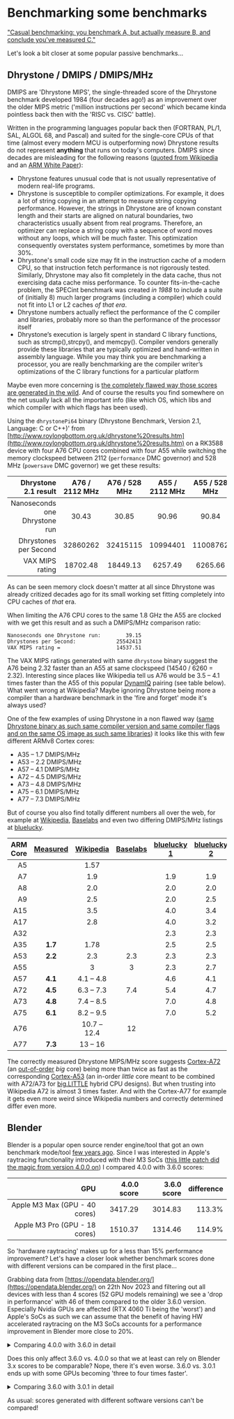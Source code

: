 # Benchmarking some benchmarks

["Casual benchmarking: you benchmark A, but actually measure B, and conclude you've measured C."](https://www.brendangregg.com/activebenchmarking.html)

Let's look a bit closer at some popular passive benchmarks...

## Dhrystone / DMIPS / DMIPS/MHz

DMIPS are 'Dhrystone MIPS', the single-threaded score of the Dhrystone benchmark developed 1984 (four decades ago!) as an improvement over the older MIPS metric ('million instructions per second' which became kinda pointless back then with the 'RISC vs. CISC' battle).

Written in the programming languages popular back then (FORTRAN, PL/1, SAL, ALGOL 68, and Pascal) and suited for the single-core CPUs of that time (almost every modern MCU is outperforming now) Dhrystone results do not represent **anything** that runs on today's computers. DMIPS since decades are misleading for the following reasons ([quoted from Wikipedia](https://en.wikipedia.org/wiki/Dhrystone#Shortcomings) and an [ARM White Paper](https://wiki.cdot.senecacollege.ca/wiki/Dhrystone_howto)):

  * Dhrystone features unusual code that is not usually representative of modern real-life programs.
  * Dhrystone is susceptible to compiler optimizations. For example, it does a lot of string copying in an attempt to measure string copying performance. However, the strings in Dhrystone are of known constant length and their starts are aligned on natural boundaries, two characteristics usually absent from real programs. Therefore, an optimizer can replace a string copy with a sequence of word moves without any loops, which will be much faster. This optimization consequently overstates system performance, sometimes by more than 30%.
  * Dhrystone's small code size may fit in the instruction cache of a modern CPU, so that instruction fetch performance is not rigorously tested. Similarly, Dhrystone may also fit completely in the data cache, thus not exercising data cache miss performance. To counter fits-in-the-cache problem, the SPECint benchmark was created *in 1988* to include a suite of (initially 8) much larger programs (including a compiler) which could not fit into L1 or L2 caches *of that era*.
  * Dhrystone numbers actually reflect the performance of the C compiler and libraries, probably more so than the performance of the processor itself
  * Dhrystone’s execution is largely spent in standard C library functions, such as strcmp(),strcpy(), and memcpy(). Compiler vendors generally provide these libraries that are typically optimized and hand-written in assembly language. While you may think you are benchmarking a processor, you are really benchmarking are the compiler writer’s optimizations of the C library functions for a particular platform

Maybe even more concerning is [the completely flawed way those scores are generated in the wild](https://www.brendangregg.com/blog/2014-05-02/compilers-love-messing-with-benchmarks.html). And of course the results you find somewhere on the net usually lack all the important info (like which OS, which libs and which compiler with which flags has been used).

Using the `dhrystonePi64` binary (Dhrystone Benchmark, Version 2.1, Language: C or C++)' from [http://www.roylongbottom.org.uk/dhrystone%20results.htm](http://www.roylongbottom.org.uk/dhrystone%20results.htm) on a RK3588 device with four A76 CPU cores combined with four A55 while switching the memory clockspeed between 2112 (`performance` DMC governor) and 528 MHz (`powersave` DMC governor) we get these results:

| Dhrystone 2.1 result | A76 / 2112 MHz | A76 / 528 MHz | A55 / 2112 MHz | A55 / 528 MHz |
| ----: | :----: | :----: | :----: | :----: |
| Nanoseconds one Dhrystone run | 30.43 | 30.85 | 90.96 | 90.84 |
| Dhrystones per Second | 32860262 | 32415115 | 10994401 | 11008762 |
| VAX MIPS rating | 18702.48 | 18449.13 | 6257.49 | 6265.66 |

As can be seen memory clock doesn't matter at all since Dhrystone was already critized decades ago for its small working set fitting completely into CPU caches of *that* era.

When limiting the A76 CPU cores to the same 1.8 GHz the A55 are clocked with we get this result and as such a DMIPS/MHz comparison ratio:

    Nanoseconds one Dhrystone run:        39.15
    Dhrystones per Second:             25542413
    VAX MIPS rating =                  14537.51

The VAX MIPS ratings generated with same `dhrystone` binary suggest the A76 being 2.32 faster than an A55 at same clockspeed (14540 / 6260 = 2.32). Interesting since places like Wikipedia tell us A76 would be 3.5 – 4.1 times faster than the A55 of this popular [DynamIQ](https://en.wikipedia.org/wiki/ARM_big.LITTLE#DynamIQ) pairing (see table below). What went wrong at Wikipedia? Maybe ignoring Dhrystone being more a compiler than a hardware benchmark in the 'fire and forget' mode it's always used? 

One of the few examples of using Dhrystone in a non flawed way ([same Dhrystone binary as such same compiler version and same compiler flags and on the same OS image as such same libraries](https://www.cnx-software.com/2021/12/10/starfive-dubhe-64-bit-risc-v-core-12nm-2-ghz-processors/#comment-588823)) it looks like this with few different ARMv8 Cortex cores:

  * A35 – 1.7 DMIPS/MHz
  * A53 – 2.2 DMIPS/MHz
  * A57 – 4.1 DMIPS/MHz
  * A72 – 4.5 DMIPS/MHz
  * A73 – 4.8 DMIPS/MHz
  * A75 – 6.1 DMIPS/MHz
  * A77 – 7.3 DMIPS/MHz

But of course you also find totally different numbers all over the web, for example at [Wikipedia](https://www.wikiwand.com/en/List_of_ARM_processors),  [Baselabs](https://www.baselabs.de/sensor-fusion/a-sensor-fusion-benchmark-of-arm-cpus/) and even two differing DMIPS/MHz listings at [bluelucky](https://www.cnblogs.com/cjchang/p/12187518.html).

| ARM Core | [Measured](https://www.cnx-software.com/2021/12/10/starfive-dubhe-64-bit-risc-v-core-12nm-2-ghz-processors/#comment-588823) | [Wikipedia](https://www.wikiwand.com/en/List_of_ARM_processors) | [Baselabs](https://www.baselabs.de/sensor-fusion/a-sensor-fusion-benchmark-of-arm-cpus/) | [bluelucky 1](https://www.cnblogs.com/cjchang/p/12187518.html) | [bluelucky 2](https://www.cnblogs.com/cjchang/p/12187518.html) |
| ----: | :----:  | :----: | :----: | :----: | :----: |
| A5  |     | 1.57 |    |     |     |
| A7  |     | 1.9 |     | 1.9 | 1.9 |
| A8  |     | 2.0 |     | 2.0 | 2.0 |
| A9  |     | 2.5 |     | 2.0 | 2.5 |
| A15  |     | 3.5 |     | 4.0 | 3.4 |
| A17  |     | 2.8 |     | 4.0 | 3.2 |
| A32  |     |     |     | 2.3 | 2.3 |
| A35 | **1.7** | 1.78 |     | 2.5 | 2.5 | 
| A53 | **2.2** | 2.3  | 2.3 | 2.3 | 2.3 |
| A55 |     |  3   |  3  | 2.3 | 2.7 |
| A57 | **4.1** | 4.1 – 4.8 |    | 4.6 | 4.1 |
| A72 | **4.5** | 6.3 – 7.3 | 7.4 | 5.4 | 4.7 | 
| A73 | **4.8** | 7.4 – 8.5 |     | 7.0 | 4.8 |
| A75 | **6.1** | 8.2 – 9.5 |    | 7.0 | 5.2 |
| A76 |     | 10.7 – 12.4 | 12  |     |     |
| A77 | **7.3** | 13 – 16 |     |     |     |     |

The correctly measured Dhrystone MIPS/MHz score suggests [Cortex-A72](https://en.wikipedia.org/wiki/ARM_Cortex-A72) (an [out-of-order](https://en.wikipedia.org/wiki/Out-of-order_execution) 
*big* core) being more than twice as fast as the corresponding [Cortex-A53](https://en.wikipedia.org/wiki/ARM_Cortex-A53) (an in-order *little* core meant to be combined with A72/A73 for [big.LITTLE](https://en.wikipedia.org/wiki/ARM_big.LITTLE) hybrid CPU designs). But when trusting into Wikipedia A72 is almost 3 times faster. And with the Cortex-A77 for example it gets even more weird since Wikipedia numbers and correctly determined differ even more.

## Blender

Blender is a popular open source render engine/tool that got an own benchmark mode/tool [few years ago](https://www.blender.org/news/introducing-blender-benchmark/). Since I was interested in Apple's raytracing functionality introduced with their M3 SoCs ([this little patch did the magic from version 4.0.0 on](https://projects.blender.org/blender/blender/commit/705c0733c67b2a707affaa3faa9289210167ba8e)) I compared 4.0.0 with 3.6.0 scores:

| GPU | 4.0.0 score | 3.6.0 score | difference |
| ----: | ----: | ----: | ----: |
| Apple M3 Max (GPU - 40 cores) | 3417.29 | 3014.83 | 113.3% |
| Apple M3 Pro (GPU - 18 cores) | 1510.37 | 1314.46 | 114.9% |

So 'hardware raytracing' makes up for a less than 15% performance improvement? Let's have a closer look whether benchmark scores done with different versions can be compared in the first place...

Grabbing data from [https://opendata.blender.org/](https://opendata.blender.org/) on 22th Nov 2023 and filtering out all devices with less than 4 scores (52 GPU models remaining) we see a 'drop in performance' with 46 of them compared to the older 3.6.0 version. Especially Nvidia GPUs are affected (RTX 4060 Ti being the 'worst') and Apple's SoCs as such we can assume that the benefit of having HW accelerated raytracing on the M3 SoCs accounts for a performance improvement in Blender more close to 20%.

<details>
  <summary>Comparing 4.0.0 with 3.6.0 in detail</summary>

    grep "^\"" Blender-4.0.0.csv | while read ; do
    Device="$(awk -F'"' '{print $2}' <<<"${REPLY}")"
    Score4="$(awk -F'"' '{print $4}' <<<"${REPLY}")"
    Score3="$(grep "\"${Device}\"" Blender-3.6.0.csv | awk -F'"' '{print $4}')"
    Diff="$(awk '{printf ("%0.1f",100*$1/$2); }' <<<"${Score4} ${Score3}")"
    echo -e "| ${Device} | ${Score4} | ${Score3} | ${Diff}% |"
    done | sort -t '|' -k 5 -n

| GPU | 4.0.0 score | 3.6.0 score | difference |
| ----: | ----: | ----: | ----: |
| NVIDIA GeForce RTX 4060 Ti | 3451.59 | 4306.28 | 80.2% |
| NVIDIA GeForce RTX 2060 | 1541.86 | 1851.51 | 83.3% |
| NVIDIA GeForce RTX 2070 | 2074.64 | 2441.76 | 85.0% |
| NVIDIA GeForce RTX 4090 | 11337.02 | 13093.11 | 86.6% |
| NVIDIA GeForce RTX 3080 Ti | 5253.9 | 6055.71 | 86.8% |
| NVIDIA GeForce RTX 3070 Ti | 3557.07 | 4092.95 | 86.9% |
| NVIDIA GeForce RTX 4060 | 3056.69 | 3482.13 | 87.8% |
| NVIDIA GeForce RTX 3080 | 4605.96 | 5227.13 | 88.1% |
| NVIDIA GeForce RTX 3070 | 3268.63 | 3704.15 | 88.2% |
| NVIDIA GeForce GTX 1660 Ti | 753.36 | 851.8 | 88.4% |
| NVIDIA GeForce RTX 2060 SUPER | 2167.41 | 2449.2 | 88.5% |
| NVIDIA GeForce RTX 3060 Ti | 2835.63 | 3195.27 | 88.7% |
| NVIDIA GeForce RTX 4080 Laptop GPU | 5650.66 | 6371.23 | 88.7% |
| NVIDIA GeForce RTX 3060 | 2246.81 | 2531.17 | 88.8% |
| NVIDIA GeForce RTX 4070 Ti | 6514.48 | 7290.21 | 89.4% |
| NVIDIA GeForce RTX 4080 | 8558.09 | 9575.48 | 89.4% |
| NVIDIA GeForce RTX 3090 | 5651.84 | 6289.07 | 89.9% |
| NVIDIA GeForce RTX 2080 SUPER | 2357.52 | 2617.67 | 90.1% |
| NVIDIA GeForce RTX 4090 Laptop GPU | 7388.08 | 8203.46 | 90.1% |
| NVIDIA GeForce GTX 1660 SUPER | 749.46 | 830.35 | 90.3% |
| NVIDIA GeForce RTX 4050 Laptop GPU | 2610.53 | 2889.12 | 90.4% |
| NVIDIA GeForce RTX 3050 Laptop GPU | 1212.3 | 1340.07 | 90.5% |
| NVIDIA GeForce RTX 3060 Laptop GPU | 2390.45 | 2617.27 | 91.3% |
| NVIDIA GeForce RTX 4060 Laptop GPU | 3351.88 | 3645.67 | 91.9% |
| NVIDIA GeForce RTX 4070 Laptop GPU | 3674.3 | 3999.65 | 91.9% |
| Apple M2 Max (GPU - 38 cores) | 1765.03 | 1914.88 | 92.2% |
| NVIDIA GeForce GTX 1070 | 528.56 | 573.36 | 92.2% |
| NVIDIA GeForce RTX 2070 SUPER | 2398.9 | 2602.16 | 92.2% |
| NVIDIA GeForce RTX 2080 Ti | 3075.79 | 3333.86 | 92.3% |
| NVIDIA GeForce RTX 4070 | 5581.39 | 6028.95 | 92.6% |
| Apple M1 Max (GPU - 32 cores) | 933.21 | 1006.63 | 92.7% |
| NVIDIA GeForce GTX 1080 Ti | 829.75 | 894.47 | 92.8% |
| AMD Radeon RX 6800 | 1793.94 | 1929.72 | 93.0% |
| NVIDIA GeForce RTX 3070 Ti Laptop GPU | 3071.26 | 3287.45 | 93.4% |
| AMD Radeon RX 7800 XT | 2270 | 2427.85 | 93.5% |
| Apple M2 Max (GPU - 30 cores) | 1451.12 | 1550.73 | 93.6% |
| Apple M1 (GPU - 8 cores) | 249.92 | 265.98 | 94.0% |
| Apple M2 Ultra (GPU - 76 cores) | 3214.87 | 3420.98 | 94.0% |
| Intel Arc A770 Graphics | 1980.98 | 2106.39 | 94.0% |
| AMD Radeon RX 6700 XT | 1490.09 | 1566.79 | 95.1% |
| Apple M1 Pro (GPU - 16 cores) | 469.32 | 487.02 | 96.4% |
| Apple M1 Max (GPU - 24 cores) | 774.97 | 796.77 | 97.3% |
| AMD Radeon RX 7900 XTX | 3958.38 | 3980.96 | 99.4% |
| AMD Radeon RX 6900 XT | 2597.21 | 2611.39 | 99.5% |
| NVIDIA RTX A4000 | 3397.06 | 3408.64 | 99.7% |
| AMD Radeon RX 6800 XT | 2432.05 | 2437.77 | 99.8% |
| Intel Arc A750 Graphics | 2058.68 | 2054.02 | 100.2% |
| NVIDIA GeForce RTX 3070 Laptop GPU | 3171.62 | 3161.06 | 100.3% |
| AMD Radeon RX 6950 XT | 2776.02 | 2751.71 | 100.9% |
| AMD Radeon RX 6700 | 1404.47 | 1347.65 | 104.2% |
| Apple M3 Max (GPU - 40 cores) | 3417.29 | 3014.83 | 113.3% |
| Apple M3 Pro (GPU - 18 cores) | 1510.37 | 1314.46 | 114.9% |
</details>

Does this only affect 3.6.0 vs. 4.0.0 so that we at least can rely on Blender 3.x scores to be comparable? Nope, there it's even worse. 3.6.0 vs. 3.0.1 ends up with some GPUs becoming 'three to four times faster'.

<details>
  <summary>Comparing 3.6.0 with 3.0.1 in detail</summary>

    grep "^\"" Blender-3.6.0.csv | while read ; do
    Device="$(awk -F'"' '{print $2}' <<<"${REPLY}")"
    Score4="$(awk -F'"' '{print $4}' <<<"${REPLY}")"
    Score3="$(grep "\"${Device}\"" Blender-3.0.1.csv | awk -F'"' '{print $4}')"
    Diff="$(awk '{printf ("%0.1f",100*$1/$2); }' <<<"${Score4} ${Score3}")"
    echo -e "| ${Device} | ${Score4} | ${Score3} | ${Diff}% |"
    done | sort -t '|' -k 5 -n

| GPU | 3.6.0 score | 3.0.1 score | difference |
| ----: | ----: | ----: | ----: |
| NVIDIA GeForce GTX 660 | 124.11 | 150.92 | 82.2% |
| NVIDIA GeForce GTX 1060 6GB | 390.68 | 443.65 | 88.1% |
| NVIDIA GeForce GTX 1050 | 185.12 | 208.68 | 88.7% |
| NVIDIA GeForce GTX 1070 | 573.36 | 624.6 | 91.8% |
| NVIDIA GeForce RTX 3070 Ti Laptop GPU | 3287.45 | 3495.73 | 94.0% |
| NVIDIA Quadro RTX 4000 | 2342.57 | 2485.81 | 94.2% |
| NVIDIA GeForce GTX 1650 | 480.56 | 505.67 | 95.0% |
| NVIDIA GeForce GTX 1050 Ti | 231.88 | 242.73 | 95.5% |
| NVIDIA GeForce GTX 1080 Ti | 894.47 | 935.9 | 95.6% |
| NVIDIA Quadro RTX 6000 | 3370.77 | 3521.78 | 95.7% |
| NVIDIA GeForce GTX 1080 | 621.83 | 643.01 | 96.7% |
| NVIDIA GeForce GTX 1660 Ti | 851.8 | 879.17 | 96.9% |
| NVIDIA GeForce GTX 1650 Ti | 518.39 | 533.94 | 97.1% |
| NVIDIA GeForce GTX 970 | 323.6 | 333.36 | 97.1% |
| NVIDIA GeForce GTX 1660 | 777.73 | 799.05 | 97.3% |
| NVIDIA GeForce RTX 3080 Laptop GPU | 3300.05 | 3378.88 | 97.7% |
| NVIDIA GeForce GTX 1660 SUPER | 830.35 | 849.14 | 97.8% |
| NVIDIA GeForce RTX 2060 SUPER | 2449.2 | 2487.79 | 98.4% |
| NVIDIA GeForce RTX 2070 with Max-Q Design | 2026.81 | 2055.26 | 98.6% |
| NVIDIA GeForce GTX 1060 | 380.67 | 385.74 | 98.7% |
| NVIDIA GeForce RTX 2080 Ti | 3333.86 | 3373.16 | 98.8% |
| NVIDIA GeForce RTX 3060 | 2531.17 | 2513.31 | 100.7% |
| NVIDIA GeForce RTX 3050 | 1659.88 | 1629.28 | 101.9% |
| NVIDIA GeForce RTX 2060 | 1851.51 | 1809.77 | 102.3% |
| NVIDIA GeForce RTX 2080 | 2549.7 | 2490.22 | 102.4% |
| NVIDIA GeForce RTX 3060 Ti | 3195.27 | 3120.36 | 102.4% |
| AMD Radeon RX 5700 XT | 955.06 | 932.15 | 102.5% |
| NVIDIA GeForce RTX 2080 SUPER | 2617.67 | 2535.25 | 103.3% |
| NVIDIA GeForce RTX 2070 SUPER | 2602.16 | 2505.17 | 103.9% |
| NVIDIA GeForce RTX 3080 | 5227.13 | 5029.25 | 103.9% |
| NVIDIA GeForce RTX 3070 Laptop GPU | 3161.06 | 3023.2 | 104.6% |
| NVIDIA GeForce RTX 3070 | 3704.15 | 3506.28 | 105.6% |
| NVIDIA RTX A6000 | 5785.7 | 5472.1 | 105.7% |
| NVIDIA GeForce RTX 3080 Ti | 6055.71 | 5711.42 | 106.0% |
| NVIDIA GeForce RTX 3070 Ti | 4092.95 | 3849.24 | 106.3% |
| NVIDIA GeForce RTX 2070 | 2441.76 | 2252.86 | 108.4% |
| NVIDIA GeForce RTX 3090 | 6289.07 | 5764.34 | 109.1% |
| NVIDIA GeForce RTX 3060 Laptop GPU | 2617.27 | 2372.01 | 110.3% |
| NVIDIA GeForce RTX 3050 Laptop GPU | 1340.07 | 1207.17 | 111.0% |
| AMD Radeon RX 6700 XT | 1566.79 | 1359.52 | 115.2% |
| AMD Radeon RX 6900 XT | 2611.39 | 2262.86 | 115.4% |
| AMD Radeon RX 6700S | 918.46 | 789.23 | 116.4% |
| NVIDIA GeForce RTX 3080 Ti Laptop GPU | 3978.32 | 3385.31 | 117.5% |
| AMD Radeon RX 5500 XT | 506.08 | 428.89 | 118.0% |
| AMD Radeon RX 6800 XT | 2437.77 | 2061.51 | 118.3% |
| AMD Radeon PRO W6800 | 1880.56 | 1584.62 | 118.7% |
| AMD Radeon RX 6600 XT | 1103.97 | 928.68 | 118.9% |
| AMD Radeon RX 6600 | 1011.36 | 850.45 | 118.9% |
| NVIDIA GeForce RTX 3050 Ti Laptop GPU | 1514.43 | 1253.98 | 120.8% |
| NVIDIA Tesla T4 | 1727.73 | 445.36 | 387.9% |
| NVIDIA RTX A2000 8GB Laptop GPU | 1473.89 | 375.63 | 392.4% |
</details>

As usual: scores generated with different software versions can't be compared!